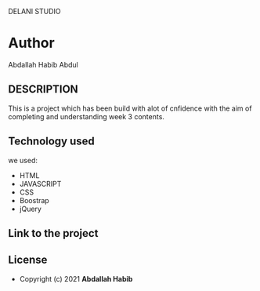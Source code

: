 DELANI STUDIO
# Author
Abdallah Habib Abdul
## DESCRIPTION 
This is a project which has been build with alot of cnfidence with the aim of completing and understanding week 3 contents.
## Technology used
we used:
* HTML
* JAVASCRIPT
* CSS
* Boostrap
* jQuery

## Link to the project

## License
* Copyright (c) 2021 **Abdallah Habib**
